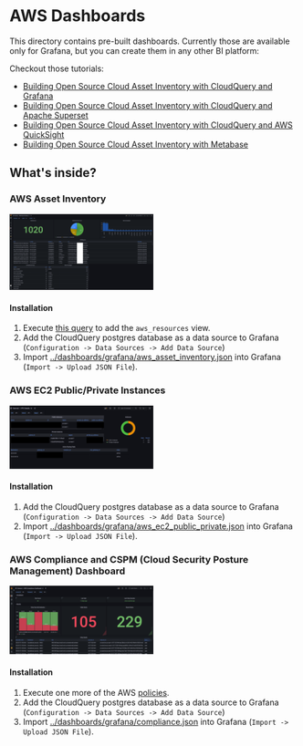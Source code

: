 # AWS Dashboards

This directory contains pre-built dashboards. Currently those are available only for Grafana, but you can create them in any other BI platform:

Checkout those tutorials:
* [Building Open Source Cloud Asset Inventory with CloudQuery and Grafana](https://www.cloudquery.io/blog/open-source-cloud-asset-inventory-with-cloudquery-and-grafana)
* [Building Open Source Cloud Asset Inventory with CloudQuery and Apache Superset](https://www.cloudquery.io/blog/cloud-asset-inventory-cloudquery-apache-superset)
* [Building Open Source Cloud Asset Inventory with CloudQuery and AWS QuickSight](https://www.cloudquery.io/blog/cloud-asset-inventory-cloudquery-aws-quicksight)
* [Building Open Source Cloud Asset Inventory with Metabase](https://www.cloudquery.io/blog/cloud-asset-inventory-cloudquery-metabase)

## What's inside?

### AWS Asset Inventory

<img alt="AWS Asset Inventory" src="../dashboards/grafana/aws_asset_inventory.png" width=50% height=50%>

#### Installation

1. Execute [this query](../views/resources.sql) to add the `aws_resources` view.
2. Add the CloudQuery postgres database as a data source to Grafana (`Configuration -> Data Sources -> Add Data Source`)
3. Import [../dashboards/grafana/aws_asset_inventory.json](../dashboards/grafana/aws_asset_inventory.json) into Grafana (`Import -> Upload JSON File`).

### AWS EC2 Public/Private Instances

<img alt="AWS EC2 Public/Private Instances Grafana Dashboard" src="../dashboards/grafana/aws_ec2_public_private.png" width=50% height=50%>

#### Installation

1. Add the CloudQuery postgres database as a data source to Grafana (`Configuration -> Data Sources -> Add Data Source`)
2. Import [../dashboards/grafana/aws_ec2_public_private.json](../dashboards/grafana/aws_ec2_public_private.json) into Grafana (`Import -> Upload JSON File`).

### AWS Compliance and CSPM (Cloud Security Posture Management) Dashboard

<img alt="AWS Compliance and CSPM Dashboard" src="../dashboards/grafana/compliance.png" width=50% height=50%>

#### Installation

1. Execute one more of the AWS [policies](../policies_v1/).
2. Add the CloudQuery postgres database as a data source to Grafana (`Configuration -> Data Sources -> Add Data Source`)
3. Import [../dashboards/grafana/compliance.json](../dashboards/grafana/compliance.json) into Grafana (`Import -> Upload JSON File`).
